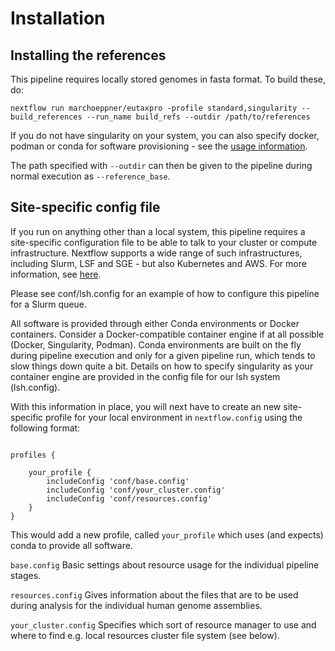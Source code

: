 # Installation

## Installing the references

This pipeline requires locally stored genomes in fasta format. To build these, do:

```
nextflow run marchoeppner/eutaxpro -profile standard,singularity --build_references --run_name build_refs --outdir /path/to/references
```

If you do not have singularity on your system, you can also specify docker, podman or conda for software provisioning - see the [usage information](usage.md).

The path specified with `--outdir` can then be given to the pipeline during normal execution as `--reference_base`.

## Site-specific config file

If you run on anything other than a local system, this pipeline requires a site-specific configuration file to be able to talk to your cluster or compute infrastructure. Nextflow supports a wide range of such infrastructures, including Slurm, LSF and SGE - but also Kubernetes and AWS. For more information, see [here](https://www.nextflow.io/docs/latest/executor.html).

Please see conf/lsh.config for an example of how to configure this pipeline for a Slurm queue.

All software is provided through either Conda environments or Docker containers. Consider a Docker-compatible container engine if at all possible (Docker, Singularity, Podman). Conda environments are built on the fly during pipeline execution and only for a given pipeline run, which tends to slow things down quite a bit. Details on how to specify singularity as your container engine are provided in the config file for our lsh system (lsh.config).

With this information in place, you will next have to create an new site-specific profile for your local environment in `nextflow.config` using the following format:

```

profiles {
	
	your_profile {
		includeConfig 'conf/base.config'
		includeConfig 'conf/your_cluster.config'
		includeConfig 'conf/resources.config'
	}
}

```

This would add a new profile, called `your_profile` which uses (and expects) conda to provide all software. 

`base.config` Basic settings about resource usage for the individual pipeline stages. 

`resources.config` Gives information about the files that are to be used during analysis for the individual human genome assemblies. 

`your_cluster.config` Specifies which sort of resource manager to use and where to find e.g. local resources cluster file system (see below).


